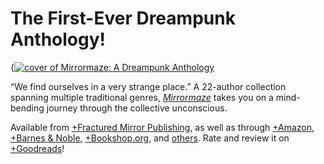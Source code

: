 # The First-Ever Dreampunk Anthology!

{[![cover of Mirrormaze: A Dreampunk Anthology](covers/mirrormaze)](/mirrormaze)

“We find ourselves in a very strange place.” A 22-author collection spanning multiple traditional genres, [*Mirrormaze*](/mirrormaze) takes you on a mind-bending journey through the collective unconscious.

Available from [+Fractured Mirror Publishing](https://www.fracturedmirrorpublishing.com/product-page/mirrormaze:-a-dreampunk-anthology), as well as through [+Amazon](https://www.amazon.com/Mirrormaze-Dreampunk-Cliff-Jones-Jr/dp/1735217131), [+Barnes & Noble](https://www.barnesandnoble.com/w/mirrormaze-cliff-jones/1138422743), [+Bookshop.org](https://bookshop.org/p/books/mirrormaze-a-dreampunk-anthology-cliff-jones/15863537), and [others](/mirrormaze#buy-the-book-section). Rate and review it on [+Goodreads](https://www.goodreads.com/book/show/55505086-mirrormaze)!

